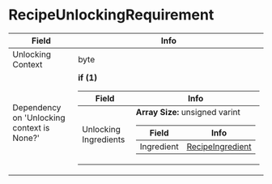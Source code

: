# RecipeUnlockingRequirement

<table><thead><tr><th>Field</th><th>Info</th></tr></thead><tbody>
<tr><td>Unlocking Context</td><td>byte</td></tr>
<tr><td>Dependency on 'Unlocking context is None?'</td><td><b>if (1)</b><br>
  <table><thead><tr><th>Field</th><th>Info</th></tr></thead><tbody>
  <tr><td>Unlocking Ingredients</td><td><b>Array Size:</b> unsigned varint
    <table><thead><tr><th>Field</th><th>Info</th></tr></thead><tbody>
    <tr><td>Ingredient</td><td><a href="../types/RecipeIngredient.md">RecipeIngredient</a></td></tr>
    </tbody></table></td></tr>
  </tbody></table></td></tr>
</tbody></table>
